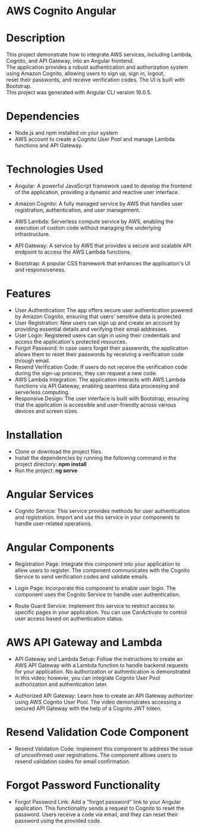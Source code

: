 # AWS Cognito Angular   
# Description 
This project demonstrate how to integrate AWS services, including Lambda, Cognito, and API Gateway, into an Angular frontend.   
The application provides a robust authentication and authorization system using Amazon Cognito, allowing users to sign up, sign in, logout,     
reset their passwords, and receive verification codes. The UI is built with Bootstrap.    
This project was generated with Angular CLI version 16.0.5.

# Dependencies      
- Node.js and npm installed on your system
- AWS account to create a Cognito User Pool and manage Lambda functions and API Gateway.

# Technologies Used
- Angular: A powerful JavaScript framework used to develop the frontend of the application, providing a dynamic and reactive user interface.

- Amazon Cognito: A fully managed service by AWS that handles user registration, authentication, and user management.

- AWS Lambda: Serverless compute service by AWS, enabling the execution of custom code without managing the underlying infrastructure.

- API Gateway: A service by AWS that provides a secure and scalable API endpoint to access the AWS Lambda functions.

- Bootstrap: A popular CSS framework that enhances the application's UI and responsiveness.




# Features      
- User Authentication: The app offers secure user authentication powered by Amazon Cognito, ensuring that users' sensitive data is protected.
- User Registration: New users can sign up and create an account by providing essential details and verifying their email addresses.
- User Login: Registered users can sign in using their credentials and access the application's protected resources.
- Forgot Password: In case users forget their passwords, the application allows them to reset their passwords by receiving a verification code through email.
- Resend Verification Code: If users do not receive the verification code during the sign-up process, they can request a new code.
- AWS Lambda Integration: The application interacts with AWS Lambda functions via API Gateway, enabling seamless data processing and serverless computing.
- Responsive Design: The user interface is built with Bootstrap, ensuring that the application is accessible and user-friendly across various devices and screen sizes.





# Installation     
- Clone or download the project files.     
- Install the dependencies by running the following command in the project directory: **npm install** 
- Run the project: **ng serve**

# Angular Services
- Cognito Service: This service provides methods for user authentication and registration. Import and use this service in your components to handle user-related operations.

# Angular Components
- Registration Page: Integrate this component into your application to allow users to register. The component communicates with the Cognito Service to send verification codes and validate emails.

- Login Page: Incorporate this component to enable user login. The component uses the Cognito Service to handle user authentication.

- Route Guard Service: Implement this service to restrict access to specific pages in your application. You can use CanActivate to control user access based on authentication status.

# AWS API Gateway and Lambda
- API Gateway and Lambda Setup: Follow the instructions to create an AWS API Gateway with a Lambda function to handle backend requests for your application. No authorization or authentication is demonstrated in this video; however, you can integrate Cognito User Pool authorization and authentication later.

- Authorized API Gateway: Learn how to create an API Gateway authorizer using AWS Cognito User Pool. The video demonstrates accessing a secured API Gateway with the help of a Cognito JWT token.

# Resend Validation Code Component
- Resend Validation Code: Implement this component to address the issue of unconfirmed user registrations. The component allows users to resend validation codes for email confirmation.

# Forgot Password Functionality
- Forgot Password Link: Add a "forgot password" link to your Angular application. This functionality sends a request to Cognito to reset the password. Users receive a code via email, and they can reset their password using the provided code.
